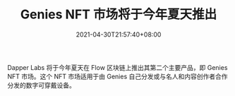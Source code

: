 ﻿---
title: "Genies NFT 市场将于今年夏天推出"
date: 2021-04-30T21:57:40+08:00
lastmod: 2021-04-30T16:45:40+08:00
draft: false
authors: ["Zebadiah"]
description: "Dapper Labs 将于今年夏天在 Flow 区块链上推出其第二个主要产品，即 Genies NFT 市场。这个 NFT 市场适用于由 Genies 自己分发或与名人和内容创作者合作分发的数字可穿戴设备。"
featuredImage: "genies-nft-marketplace-launching-this-summer.png"
tags: ["Strategy Game","策略游戏","Play to Earn"]
categories: ["news"]
news: ["策略游戏"]
weight: 
lightgallery: true
pinned: false
recommend: false
recommend1: false
---

Dapper Labs 将于今年夏天在 Flow 区块链上推出其第二个主要产品，即 Genies NFT 市场。这个 NFT 市场适用于由 Genies 自己分发或与名人和内容创作者合作分发的数字可穿戴设备。

<!--more-->

